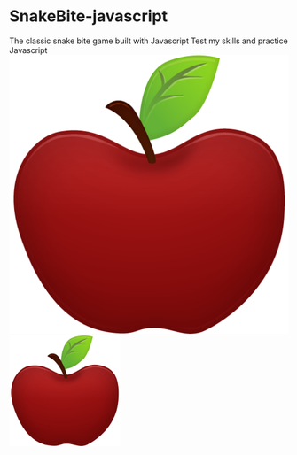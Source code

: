 # SnakeBite-javascript
The classic snake bite game built with Javascript
Test my skills and practice Javascript 
![](apple8.png)
<img src="apple8.png" width="200">
